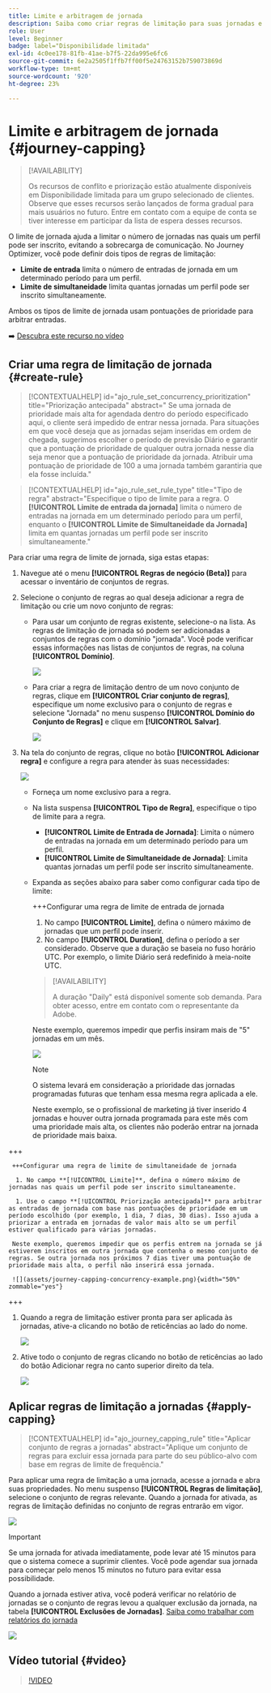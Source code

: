 ```yaml
---
title: Limite e arbitragem de jornada
description: Saiba como criar regras de limitação para suas jornadas e como arbitrar a entrada de jornada
role: User
level: Beginner
badge: label="Disponibilidade limitada"
exl-id: 4c0ee178-81fb-41ae-b7f5-22da995e6fc6
source-git-commit: 6e2a2505f1ffb7ff00f5e24763152b759073869d
workflow-type: tm+mt
source-wordcount: '920'
ht-degree: 23%

---
```


# Limite e arbitragem de jornada {#journey-capping}

>[!AVAILABILITY]
>
>Os recursos de conflito e priorização estão atualmente disponíveis em Disponibilidade limitada para um grupo selecionado de clientes. Observe que esses recursos serão lançados de forma gradual para mais usuários no futuro. Entre em contato com a equipe de conta se tiver interesse em participar da lista de espera desses recursos.

O limite de jornada ajuda a limitar o número de jornadas nas quais um perfil pode ser inscrito, evitando a sobrecarga de comunicação. No Journey Optimizer, você pode definir dois tipos de regras de limitação:

* **Limite de entrada** limita o número de entradas de jornada em um determinado período para um perfil.
* **Limite de simultaneidade** limita quantas jornadas um perfil pode ser inscrito simultaneamente.

Ambos os tipos de limite de jornada usam pontuações de prioridade para arbitrar entradas.

➡️ [Descubra este recurso no vídeo](#video)

## Criar uma regra de limitação de jornada {#create-rule}

>[!CONTEXTUALHELP]
>id="ajo_rule_set_concurrency_prioritization"
>title="Priorização antecipada"
>abstract=" Se uma jornada de prioridade mais alta for agendada dentro do período especificado aqui, o cliente será impedido de entrar nessa jornada. Para situações em que você deseja que as jornadas sejam inseridas em ordem de chegada, sugerimos escolher o período de previsão Diário e garantir que a pontuação de prioridade de qualquer outra jornada nesse dia seja menor que a pontuação de prioridade da jornada. Atribuir uma pontuação de prioridade de 100 a uma jornada também garantiria que ela fosse incluída."

>[!CONTEXTUALHELP]
>id="ajo_rule_set_rule_type"
>title="Tipo de regra"
>abstract="Especifique o tipo de limite para a regra. O **[!UICONTROL Limite de entrada da jornada]** limita o número de entradas na jornada em um determinado período para um perfil, enquanto o **[!UICONTROL Limite de Simultaneidade da Jornada]** limita em quantas jornadas um perfil pode ser inscrito simultaneamente."

Para criar uma regra de limite de jornada, siga estas etapas:

1. Navegue até o menu **[!UICONTROL Regras de negócio (Beta)]** para acessar o inventário de conjuntos de regras.

1. Selecione o conjunto de regras ao qual deseja adicionar a regra de limitação ou crie um novo conjunto de regras:

   * Para usar um conjunto de regras existente, selecione-o na lista. As regras de limitação de jornada só podem ser adicionadas a conjuntos de regras com o domínio &quot;jornada&quot;. Você pode verificar essas informações nas listas de conjuntos de regras, na coluna **[!UICONTROL Domínio]**.

     ![](assets/journey-capping-list.png)

   * Para criar a regra de limitação dentro de um novo conjunto de regras, clique em **[!UICONTROL Criar conjunto de regras]**, especifique um nome exclusivo para o conjunto de regras e selecione &quot;Jornada&quot; no menu suspenso **[!UICONTROL Domínio do Conjunto de Regras]** e clique em **[!UICONTROL Salvar]**.

     ![](assets/journey-capping-rule-set.png)

1. Na tela do conjunto de regras, clique no botão **[!UICONTROL Adicionar regra]** e configure a regra para atender às suas necessidades:

   ![](assets/journey-capping-concurrency.png)

   * Forneça um nome exclusivo para a regra.

   * Na lista suspensa **[!UICONTROL Tipo de Regra]**, especifique o tipo de limite para a regra.

      * **[!UICONTROL Limite de Entrada de Jornada]**: Limita o número de entradas na jornada em um determinado período para um perfil.
      * **[!UICONTROL Limite de Simultaneidade de Jornada]**: Limita quantas jornadas um perfil pode ser inscrito simultaneamente.

   * Expanda as seções abaixo para saber como configurar cada tipo de limite:

     +++Configurar uma regra de limite de entrada de jornada

      1. No campo **[!UICONTROL Limite]**, defina o número máximo de jornadas que um perfil pode inserir.
      1. No campo **[!UICONTROL Duration]**, defina o período a ser considerado. Observe que a duração se baseia no fuso horário UTC. Por exemplo, o limite Diário será redefinido à meia-noite UTC.

     >[!AVAILABILITY]
     >
     >A duração &quot;Daily&quot; está disponível somente sob demanda. Para obter acesso, entre em contato com o representante da Adobe.

     Neste exemplo, queremos impedir que perfis insiram mais de &quot;5&quot; jornadas em um mês.

     ![](assets/journey-capping-entry-example.png)

     >[!NOTE]
     >
     >O sistema levará em consideração a prioridade das jornadas programadas futuras que tenham essa mesma regra aplicada a ele.
     >
     >Neste exemplo, se o profissional de marketing já tiver inserido 4 jornadas e houver outra jornada programada para este mês com uma prioridade mais alta, os clientes não poderão entrar na jornada de prioridade mais baixa.

+++

     +++Configurar uma regra de limite de simultaneidade de jornada

      1. No campo **[!UICONTROL Limite]**, defina o número máximo de jornadas nas quais um perfil pode ser inscrito simultaneamente.

      1. Use o campo **[!UICONTROL Priorização antecipada]** para arbitrar as entradas de jornada com base nas pontuações de prioridade em um período escolhido (por exemplo, 1 dia, 7 dias, 30 dias). Isso ajuda a priorizar a entrada em jornadas de valor mais alto se um perfil estiver qualificado para várias jornadas.

     Neste exemplo, queremos impedir que os perfis entrem na jornada se já estiverem inscritos em outra jornada que contenha o mesmo conjunto de regras. Se outra jornada nos próximos 7 dias tiver uma pontuação de prioridade mais alta, o perfil não inserirá essa jornada.

     ![](assets/journey-capping-concurrency-example.png){width="50%" zommable="yes"}

+++

1. Quando a regra de limitação estiver pronta para ser aplicada às jornadas, ative-a clicando no botão de reticências ao lado do nome.

   ![](assets/journey-capping-activate-rule.png)

1. Ative todo o conjunto de regras clicando no botão de reticências ao lado do botão Adicionar regra no canto superior direito da tela.

   ![](assets/journey-capping-activate-rule-set.png)

## Aplicar regras de limitação a jornadas {#apply-capping}

>[!CONTEXTUALHELP]
>id="ajo_journey_capping_rule"
>title="Aplicar conjunto de regras a jornadas"
>abstract="Aplique um conjunto de regras para excluir essa jornada para parte do seu público-alvo com base em regras de limite de frequência."

Para aplicar uma regra de limitação a uma jornada, acesse a jornada e abra suas propriedades. No menu suspenso **[!UICONTROL Regras de limitação]**, selecione o conjunto de regras relevante. Quando a jornada for ativada, as regras de limitação definidas no conjunto de regras entrarão em vigor.

![](assets/journey-capping-apply.png)

>[!IMPORTANT]
>
>Se uma jornada for ativada imediatamente, pode levar até 15 minutos para que o sistema comece a suprimir clientes. Você pode agendar sua jornada para começar pelo menos 15 minutos no futuro para evitar essa possibilidade.

Quando a jornada estiver ativa, você poderá verificar no relatório de jornadas se o conjunto de regras levou a qualquer exclusão da jornada, na tabela **[!UICONTROL Exclusões de Jornadas]**. [Saiba como trabalhar com relatórios do jornada](../reports/journey-global-report-cja.md)

![](assets/journey-report.png)

## Vídeo tutorial {#video}

>[!VIDEO](https://video.tv.adobe.com/v/3435530?quality=12)
